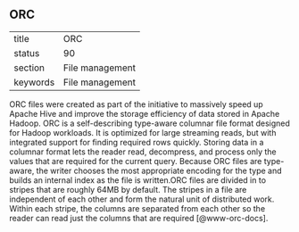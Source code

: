 ## ORC


|          |                 |
| -------- | --------------- |
| title    | ORC             | 
| status   | 90              |
| section  | File management |
| keywords | File management |



ORC files were created as part of the initiative to massively speed up
Apache Hive and improve the storage efficiency of data stored in
Apache Hadoop. ORC is a self-describing type-aware columnar file
format designed for Hadoop workloads. It is optimized for large
streaming reads, but with integrated support for finding required rows
quickly. Storing data in a columnar format lets the reader read,
decompress, and process only the values that are required for the
current query. Because ORC files are type-aware, the writer chooses
the most appropriate encoding for the type and builds an internal
index as the file is written.ORC files are divided in to stripes that
are roughly 64MB by default. The stripes in a file are independent of
each other and form the natural unit of distributed work. Within each
stripe, the columns are separated from each other so the reader can
read just the columns that are required [@www-orc-docs].

     
